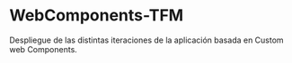 # WebComponents-TFM
Despliegue de las distintas iteraciones de la aplicación basada en Custom web Components.

